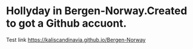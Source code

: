 # Hollyday in Bergen-Norway.Created to got a Github accuont.
Test link
https://kaliscandinavia.github.io/Bergen-Norway
